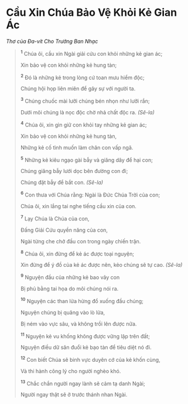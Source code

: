 # Cầu Xin Chúa Bảo Vệ Khỏi Kẻ Gian Ác

_Thơ của Ða-vít Cho Trưởng Ban Nhạc_

> <sup><b>1</b></sup> Chúa ôi, cầu xin Ngài giải cứu con khỏi những kẻ gian ác;
>
> Xin bảo vệ con khỏi những kẻ hung tàn;
>
> <sup><b>2</b></sup> Ðó là những kẻ trong lòng cứ toan mưu hiểm độc;
>
> Chúng hội họp liên miên để gây sự với người ta.
>
> <sup><b>3</b></sup> Chúng chuốc mài lưỡi chúng bén nhọn như lưỡi rắn;
>
> Dưới môi chúng là nọc độc chờ nhả chất độc ra. _(Sê-la)_
>
> <sup><b>4</b></sup> Chúa ôi, xin gìn giữ con khỏi tay những kẻ gian ác;
>
> Xin bảo vệ con khỏi những kẻ hung tàn,
>
> Những kẻ cố tình muốn làm chân con vấp ngã.
>
> <sup><b>5</b></sup> Những kẻ kiêu ngạo gài bẫy và giăng dây để hại con;
>
> Chúng giăng bẫy lưới dọc bên đường con đi;
>
> Chúng đặt bẫy để bắt con. _(Sê-la)_
>
> <sup><b>6</b></sup> Con thưa với Chúa rằng: Ngài là Ðức Chúa Trời của con;
>
> Chúa ôi, xin lắng tai nghe tiếng cầu xin của con.
>
> <sup><b>7</b></sup> Lạy Chúa là Chúa của con,
>
> Ðấng Giải Cứu quyền năng của con,
>
> Ngài từng che chở đầu con trong ngày chiến trận.
>
> <sup><b>8</b></sup> Chúa ôi, xin đừng để kẻ ác được toại nguyện;
>
> Xin đừng để ý đồ của kẻ ác được nên, kẻo chúng sẽ tự cao. _(Sê-la)_
>
> <sup><b>9</b></sup> Nguyện đầu của những kẻ bao vây con
>
> Bị phủ bằng tai họa do môi chúng nói ra.
>
> <sup><b>10</b></sup> Nguyện các than lửa hừng đổ xuống đầu chúng;
>
> Nguyện chúng bị quăng vào lò lửa,
>
> Bị ném vào vực sâu, và không trồi lên được nữa.
>
> <sup><b>11</b></sup> Nguyện kẻ vu khống không được vững lập trên đất;
>
> Nguyện điều dữ săn đuổi kẻ bạo tàn để tiêu diệt nó đi.
>
> <sup><b>12</b></sup> Con biết Chúa sẽ binh vực duyên cớ của kẻ khốn cùng,
>
> Và thi hành công lý cho người nghèo khó.
>
> <sup><b>13</b></sup> Chắc chắn người ngay lành sẽ cảm tạ danh Ngài;
>
> Người ngay thật sẽ ở trước thánh nhan Ngài.
